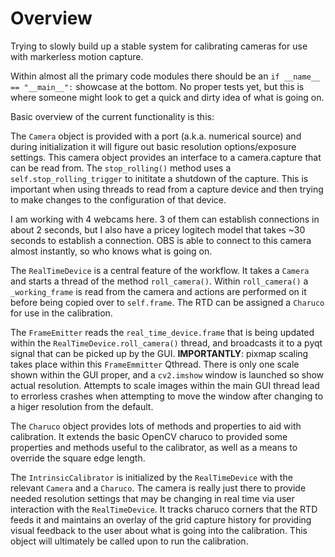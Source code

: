 # Overview

Trying to slowly build up a stable system for calibrating cameras for use with markerless motion capture. 

Within almost all the primary code modules there should be an `if __name__ == "__main__":` showcase at the bottom. No proper tests yet, but this is where someone might look to get a quick and dirty idea of what is going on.

Basic overview of the current functionality is this:

The `Camera` object is provided with a port (a.k.a. numerical source) and during initialization it will figure out basic resolution options/exposure settings. This camera object provides an interface to a camera.capture that can be read from. The `stop_rolling()` method uses a `self.stop_rolling_trigger` to inititate a shutdown of the capture. This is important when using threads to read from a capture device and then trying to make changes to the configuration of that device.

I am working with 4 webcams here. 3 of them can establish connections in about 2 seconds, but I also have a pricey logitech model that takes ~30 seconds to establish a connection. OBS is able to connect to this camera almost instantly, so who knows what is going on.

The `RealTimeDevice` is a central feature of the workflow. It takes a `Camera` and starts a thread of the method `roll_camera()`. Within `roll_camera()` a `_working_frame` is read from the camera and actions are performed on it before being copied over to `self.frame`. The RTD can be assigned a `Charuco` for use in the calibration.

The `FrameEmitter` reads the `real_time_device.frame` that is being updated within the `RealTimeDevice.roll_camera()` thread, and broadcasts it to a pyqt signal that can be picked up by the GUI. **IMPORTANTLY**: pixmap scaling takes place within this `FrameEmmitter` Qthread. There is only one scale shown within the GUI proper, and a `cv2.imshow` window is launched so show actual resolution. Attempts to scale images within the main GUI thread lead to errorless crashes when attempting to move the window after changing to a higer resolution from the default.

The `Charuco` object provides lots of methods and properties to aid with calibration. It extends the basic OpenCV charuco to provided some properties and methods useful to the calibrator, as well as a means to override the square edge length.

The `IntrinsicCalibrator` is initialized by the `RealTimeDevice` with the relevant `Camera` and a `Charuco`. The camera is really just there to provide needed resolution settings that may be changing in real time via user interaction with the `RealTimeDevice`. It tracks charuco corners that the RTD feeds it and maintains an overlay of the grid capture history for providing visual feedback to the user about what is going into the calibration. This object will ultimately be called upon to run the calibration. 
